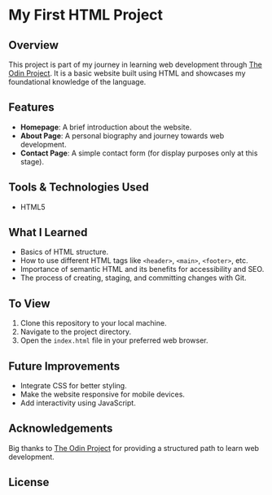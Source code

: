 # My First HTML Project

## Overview

This project is part of my journey in learning web development through [The Odin Project](https://www.theodinproject.com/). It is a basic website built using HTML and showcases my foundational knowledge of the language.

## Features

- **Homepage**: A brief introduction about the website.
- **About Page**: A personal biography and journey towards web development.
- **Contact Page**: A simple contact form (for display purposes only at this stage).

## Tools & Technologies Used

- HTML5

## What I Learned

- Basics of HTML structure.
- How to use different HTML tags like `<header>`, `<main>`, `<footer>`, etc.
- Importance of semantic HTML and its benefits for accessibility and SEO.
- The process of creating, staging, and committing changes with Git.

## To View

1. Clone this repository to your local machine.
2. Navigate to the project directory.
3. Open the `index.html` file in your preferred web browser.

## Future Improvements

- Integrate CSS for better styling.
- Make the website responsive for mobile devices.
- Add interactivity using JavaScript.

## Acknowledgements

Big thanks to [The Odin Project](https://www.theodinproject.com/) for providing a structured path to learn web development.

## License